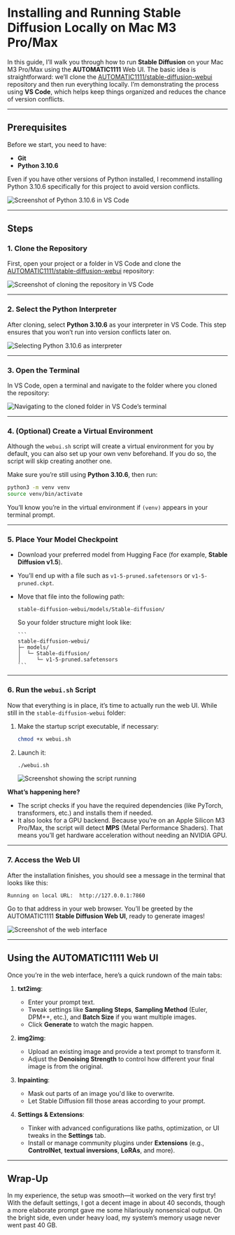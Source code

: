 # Installing and Running Stable Diffusion Locally on Mac M3 Pro/Max

In this guide, I’ll walk you through how to run **Stable Diffusion** on your Mac M3 Pro/Max using the **AUTOMATIC1111** Web UI. The basic idea is straightforward: we’ll clone the [AUTOMATIC1111/stable-diffusion-webui](https://github.com/AUTOMATIC1111/stable-diffusion-webui) repository and then run everything locally. I’m demonstrating the process using **VS Code**, which helps keep things organized and reduces the chance of version conflicts.

---

## Prerequisites

Before we start, you need to have:

- **Git**  
- **Python 3.10.6**

Even if you have other versions of Python installed, I recommend installing Python 3.10.6 specifically for this project to avoid version conflicts.

![Screenshot of Python 3.10.6 in VS Code](images/20250228005511.png)

---

## Steps

### 1. Clone the Repository

First, open your project or a folder in VS Code and clone the [AUTOMATIC1111/stable-diffusion-webui](https://github.com/AUTOMATIC1111/stable-diffusion-webui.git) repository:

![Screenshot of cloning the repository in VS Code](images/20250228012306.png)

---

### 2. Select the Python Interpreter

After cloning, select **Python 3.10.6** as your interpreter in VS Code. This step ensures that you won’t run into version conflicts later on.

![Selecting Python 3.10.6 as interpreter](images/20250228012928.png)

---

### 3. Open the Terminal

In VS Code, open a terminal and navigate to the folder where you cloned the repository:

![Navigating to the cloned folder in VS Code’s terminal](images/20250228145342.png)

---

### 4. (Optional) Create a Virtual Environment

Although the `webui.sh` script will create a virtual environment for you by default, you can also set up your own venv beforehand. If you do so, the script will skip creating another one.

Make sure you’re still using **Python 3.10.6**, then run:

```bash
python3 -m venv venv
source venv/bin/activate
```

You’ll know you’re in the virtual environment if `(venv)` appears in your terminal prompt.

---

### 5. Place Your Model Checkpoint

- Download your preferred model from Hugging Face (for example, **Stable Diffusion v1.5**).  
- You’ll end up with a file such as `v1-5-pruned.safetensors` or `v1-5-pruned.ckpt`.  
- Move that file into the following path:

   ```
   stable-diffusion-webui/models/Stable-diffusion/
   ```

   So your folder structure might look like:

      ```
      stable-diffusion-webui/
      ├─ models/
      │  └─ Stable-diffusion/
      │     └─ v1-5-pruned.safetensors
      ```

---

### 6. Run the `webui.sh` Script

Now that everything is in place, it’s time to actually run the web UI. While still in the `stable-diffusion-webui` folder:

1. Make the startup script executable, if necessary:
   ```bash
   chmod +x webui.sh
   ```
2. Launch it:
   ```bash
   ./webui.sh
   ```

   ![Screenshot showing the script running](images/20250228203653.png)

**What’s happening here?**  
- The script checks if you have the required dependencies (like PyTorch, transformers, etc.) and installs them if needed.  
- It also looks for a GPU backend. Because you’re on an Apple Silicon M3 Pro/Max, the script will detect **MPS** (Metal Performance Shaders). That means you’ll get hardware acceleration without needing an NVIDIA GPU.

---

### 7. Access the Web UI

After the installation finishes, you should see a message in the terminal that looks like this:

```
Running on local URL:  http://127.0.0.1:7860
```

Go to that address in your web browser. You’ll be greeted by the AUTOMATIC1111 **Stable Diffusion Web UI**, ready to generate images!

![Screenshot of the web interface](images/20250228204643.png)



---

## Using the AUTOMATIC1111 Web UI

Once you’re in the web interface, here’s a quick rundown of the main tabs:

1. **txt2img**:  
      - Enter your prompt text.  
      - Tweak settings like **Sampling Steps**, **Sampling Method** (Euler, DPM++, etc.), and **Batch Size** if you want multiple images.  
      - Click **Generate** to watch the magic happen.

2. **img2img**:  
      - Upload an existing image and provide a text prompt to transform it.  
      - Adjust the **Denoising Strength** to control how different your final image is from the original.

3. **Inpainting**:  
      - Mask out parts of an image you'd like to overwrite.  
      - Let Stable Diffusion fill those areas according to your prompt.

4. **Settings & Extensions**:  
      - Tinker with advanced configurations like paths, optimization, or UI tweaks in the **Settings** tab.  
      - Install or manage community plugins under **Extensions** (e.g., **ControlNet**, **textual inversions**, **LoRAs**, and more).

---

## Wrap-Up

In my experience, the setup was  smooth—it worked on the very first try! With the default settings, I got a decent image in about 40 seconds, though a more elaborate prompt gave me some hilariously nonsensical output. On the bright side, even under heavy load, my system’s memory usage never went past 40 GB.

